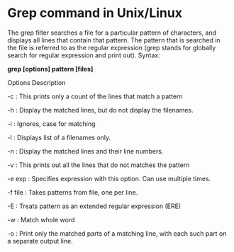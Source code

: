 # Grep command in Unix/Linux

The grep filter searches a file for a particular pattern of characters, and displays all lines that contain that pattern. The pattern that is searched in the file is referred to as the regular expression (grep stands for globally search for regular expression and print out).
Syntax:

**grep [options] pattern [files]**

Options Description

-c : This prints only a count of the lines that match a pattern

-h : Display the matched lines, but do not display the filenames.

-i : Ignores, case for matching

-l : Displays list of a filenames only.

-n : Display the matched lines and their line numbers.

-v : This prints out all the lines that do not matches the pattern

-e exp : Specifies expression with this option. Can use multiple times.

-f file : Takes patterns from file, one per line.

-E : Treats pattern as an extended regular expression (ERE)

-w : Match whole word

-o : Print only the matched parts of a matching line, with each such part on a separate output line.
